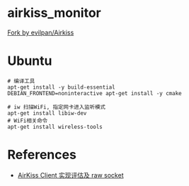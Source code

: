 # airkiss_monitor

[Fork by evilpan/Airkiss](https://github.com/evilpan/Airkiss)

# Ubuntu 
```shell
# 编译工具
apt-get install -y build-essential
DEBIAN_FRONTEND=noninteractive apt-get install -y cmake

# iw 扫描WiFi, 指定网卡进入监听模式
apt-get install libiw-dev
# WiFi相关命令
apt-get install wireless-tools
```

# References
* [AirKiss Client 实现评估及 raw socket](https://breezetemple.github.io/2019/04/19/airkiss-client-and-raw-socket/)
